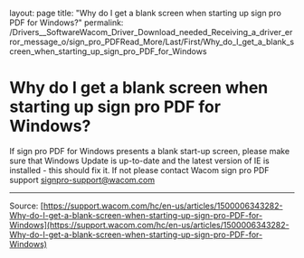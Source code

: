 layout: page
title: "Why do I get a blank screen when starting up sign pro PDF for Windows?"
permalink: /Drivers__SoftwareWacom_Driver_Download_needed_Receiving_a_driver_error_message_o/sign_pro_PDFRead_More/Last/First/Why_do_I_get_a_blank_screen_when_starting_up_sign_pro_PDF_for_Windows

# Why do I get a blank screen when starting up sign pro PDF for Windows?

If sign pro PDF for Windows presents a blank start-up screen, please make sure that Windows Update is up-to-date and the latest version of IE is installed - this should fix it. If not please contact Wacom sign pro PDF support signpro-support@wacom.com

---
Source: [https://support.wacom.com/hc/en-us/articles/1500006343282-Why-do-I-get-a-blank-screen-when-starting-up-sign-pro-PDF-for-Windows](https://support.wacom.com/hc/en-us/articles/1500006343282-Why-do-I-get-a-blank-screen-when-starting-up-sign-pro-PDF-for-Windows)
